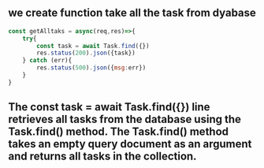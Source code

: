 ## we create function take all the task from dyabase

```js
const getAlltaks = async(req,res)=>{
    try{
        const task = await Task.find({})
        res.status(200).json({task})
    } catch (err){
        res.status(500).json({msg:err})
    }
}
```
## The const task = await Task.find({}) line retrieves all tasks from the database using the Task.find() method. The Task.find() method takes an empty query document as an argument and returns all tasks in the collection.